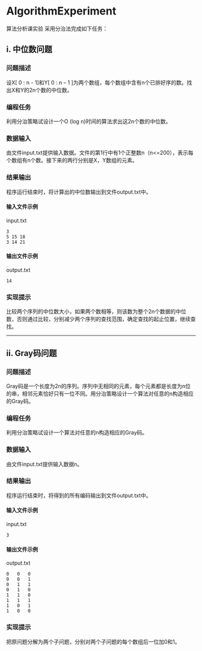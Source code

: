 
# AlgorithmExperiment
算法分析课实验
采用分治法完成如下任务：
## i.	中位数问题
### 问题描述
设X[ 0 : n - 1]和Y[ 0 : n – 1 ]为两个数组，每个数组中含有n个已排好序的数。找出X和Y的2n个数的中位数。  
### 编程任务
利用分治策略试设计一个O (log n)时间的算法求出这2n个数的中位数。
### 数据输入
由文件input.txt提供输入数据。文件的第1行中有1个正整数n（n<=200），表示每个数组有n个数。接下来的两行分别是X，Y数组的元素。
### 结果输出
程序运行结束时，将计算出的中位数输出到文件output.txt中。
#### 输入文件示例	
input.txt
	
    3
    5 15 18
    3 14 21

#### 输出文件示例
output.txt

    14

### 实现提示
比较两个序列的中位数大小，如果两个数相等，则该数为整个2n个数据的中位数，否则通过比较，分别减少两个序列的查找范围，确定查找的起止位置，继续查找。

___
## ii.	 Gray码问题
### 问题描述
Gray码是一个长度为2n的序列。序列中无相同的元素，每个元素都是长度为n位的串，相邻元素恰好只有一位不同。用分治策略设计一个算法对任意的n构造相应的Gray码。  

### 编程任务
利用分治策略试设计一个算法对任意的n构造相应的Gray码。

### 数据输入
由文件input.txt提供输入数据n。

### 结果输出
程序运行结束时，将得到的所有编码输出到文件output.txt中。

#### 输入文件示例	
input.txt	
    
    3
#### 输出文件示例
output.txt

    0   0   0
    0   0   1
    0   1   1
    0   1   0
    1   1   0
    1   1   1
    1   0   1
    1   0   0

### 实现提示
把原问题分解为两个子问题，分别对两个子问题的每个数组后一位加0和1。

